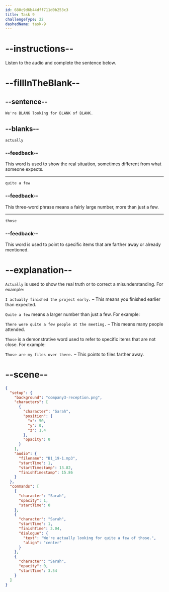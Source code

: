 ```yaml
---
id: 680c9d6b44dff711d0b253c3
title: Task 9
challengeType: 22
dashedName: task-9
---
```


<!-- (Audio) Sarah: We're actually looking for quite a few of those. -->

# --instructions--

Listen to the audio and complete the sentence below.

# --fillInTheBlank--

## --sentence--

`We're BLANK looking for BLANK of BLANK.`

## --blanks--

`actually`

### --feedback--

This word is used to show the real situation, sometimes different from what someone expects.

---

`quite a few`

### --feedback--

This three-word phrase means a fairly large number, more than just a few.

---

`those`

### --feedback--

This word is used to point to specific items that are farther away or already mentioned.

# --explanation--

`Actually` is used to show the real truth or to correct a misunderstanding. For example:

`I actually finished the project early.` – This means you finished earlier than expected.

`Quite a few` means a larger number than just a few. For example:

`There were quite a few people at the meeting.` – This means many people attended.

`Those` is a demonstrative word used to refer to specific items that are not close. For example:

`Those are my files over there.` – This points to files farther away.

# --scene--

```json
{
  "setup": {
    "background": "company3-reception.png",
    "characters": [
      {
        "character": "Sarah",
        "position": {
          "x": 50,
          "y": 0,
          "z": 1.4
        },
        "opacity": 0
      }
    ],
    "audio": {
      "filename": "B1_19-1.mp3",
      "startTime": 1,
      "startTimestamp": 13.82,
      "finishTimestamp": 15.86
    }
  },
  "commands": [
    {
      "character": "Sarah",
      "opacity": 1,
      "startTime": 0
    },
    {
      "character": "Sarah",
      "startTime": 1,
      "finishTime": 3.04,
      "dialogue": {
        "text": "We're actually looking for quite a few of those.",
        "align": "center"
      }
    },
    {
      "character": "Sarah",
      "opacity": 0,
      "startTime": 3.54
    }
  ]
}
```
